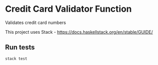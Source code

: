 # Credit Card Validator Function

Validates credit card numbers

This project uses Stack - https://docs.haskellstack.org/en/stable/GUIDE/

## Run tests

`stack test`
